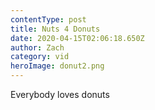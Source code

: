```yaml
---
contentType: post
title: Nuts 4 Donuts
date: 2020-04-15T02:06:18.650Z
author: Zach
category: vid
heroImage: donut2.png
---
```

Everybody loves donuts